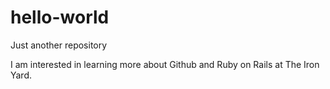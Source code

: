 hello-world
===========

Just another repository

I am interested in learning more about Github and Ruby on Rails at The Iron Yard.
